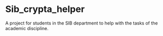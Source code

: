 # Sib_crypta_helper
A project for students in the SIB department to help with the tasks of the academic discipline.

